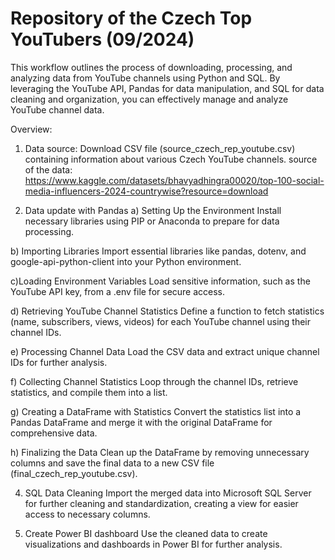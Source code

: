 # Repository of the Czech Top YouTubers (09/2024)
This workflow outlines the process of downloading, processing, and analyzing data from YouTube channels using Python and SQL. 
By leveraging the YouTube API, Pandas for data manipulation, and SQL for data cleaning and organization, you can effectively manage and analyze YouTube channel data.

Overview:

1. Data source:
  Download CSV file (source_czech_rep_youtube.csv) containing information about various Czech YouTube channels.
  source of the data: https://www.kaggle.com/datasets/bhavyadhingra00020/top-100-social-media-influencers-2024-countrywise?resource=download

2. Data update with Pandas
  a) Setting Up the Environment
    Install necessary libraries using PIP or Anaconda to prepare for data processing.
   
  b) Importing Libraries
    Import essential libraries like pandas, dotenv, and google-api-python-client into your Python environment.
    
  c)Loading Environment Variables
    Load sensitive information, such as the YouTube API key, from a .env file for secure access.
    
  d) Retrieving YouTube Channel Statistics
    Define a function to fetch statistics (name, subscribers, views, videos) for each YouTube channel using their channel IDs.
    
  e) Processing Channel Data
    Load the CSV data and extract unique channel IDs for further analysis.
    
  f) Collecting Channel Statistics
    Loop through the channel IDs, retrieve statistics, and compile them into a list.
    
  g) Creating a DataFrame with Statistics
    Convert the statistics list into a Pandas DataFrame and merge it with the original DataFrame for comprehensive data.
    
  h) Finalizing the Data
    Clean up the DataFrame by removing unnecessary columns and save the final data to a new CSV file (final_czech_rep_youtube.csv).

4. SQL Data Cleaning
  Import the merged data into Microsoft SQL Server for further cleaning and standardization, creating a view for easier access to necessary columns.

5. Create Power BI dashboard
   Use the cleaned data to create visualizations and dashboards in Power BI for further analysis.
